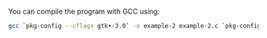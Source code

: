You can compile the program with GCC using:

```bash
gcc `pkg-config --cflags gtk+-3.0` -o example-2 example-2.c `pkg-config --libs gtk+-3.0`
```
      

